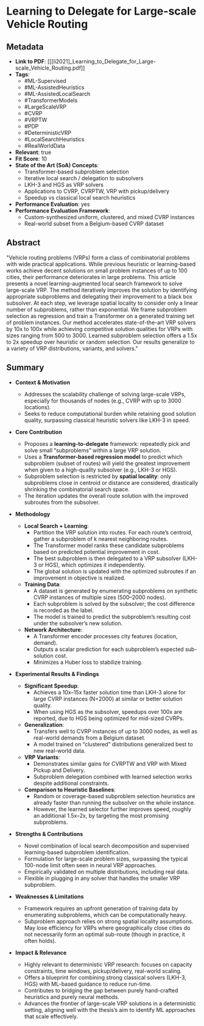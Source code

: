 # Learning to Delegate for Large-scale Vehicle Routing

## Metadata
- **Link to PDF**: [[[li2021]_Learning_to_Delegate_for_Large-scale_Vehicle_Routing.pdf]]
- **Tags**:
  - #ML-Supervised
  - #ML-AssistedHeuristics
  - #ML-AssistedLocalSearch
  - #TransformerModels
  - #LargeScaleVRP
  - #CVRP
  - #VRPTW
  - #PDP
  - #DeterministicVRP
  - #LocalSearchHeuristics
  - #RealWorldData
- **Relevant**: true
- **Fit Score**: 10
- **State of the Art (SoA) Concepts**:
  - Transformer-based subproblem selection
  - Iterative local search / delegation to subsolvers
  - LKH-3 and HGS as VRP solvers
  - Applications to CVRP, CVRPTW, VRP with pickup/delivery
  - Speedup vs classical local search heuristics
- **Performance Evaluation**: yes
- **Performance Evaluation Framework**:
  - Custom-synthesized uniform, clustered, and mixed CVRP instances
  - Real-world subset from a Belgium-based CVRP dataset

## Abstract
"Vehicle routing problems (VRPs) form a class of combinatorial problems with wide practical applications. While previous heuristic or learning-based works achieve decent solutions on small problem instances of up to 100 cities, their performance deteriorates in large problems. This article presents a novel learning-augmented local search framework to solve large-scale VRP. The method iteratively improves the solution by identifying appropriate subproblems and delegating their improvement to a black box subsolver. At each step, we leverage spatial locality to consider only a linear number of subproblems, rather than exponential. We frame subproblem selection as regression and train a Transformer on a generated training set of problem instances. Our method accelerates state-of-the-art VRP solvers by 10x to 100x while achieving competitive solution qualities for VRPs with sizes ranging from 500 to 3000. Learned subproblem selection offers a 1.5x to 2x speedup over heuristic or random selection. Our results generalize to a variety of VRP distributions, variants, and solvers."

## Summary
- **Context & Motivation**
  - Addresses the scalability challenge of solving large-scale VRPs, especially for thousands of nodes (e.g., CVRP with up to 3000 locations).
  - Seeks to reduce computational burden while retaining good solution quality, surpassing classical heuristic solvers like LKH-3 in speed.

- **Core Contribution**
  - Proposes a **learning-to-delegate** framework: repeatedly pick and solve small “subproblems” within a large VRP solution.
  - Uses a **Transformer-based regression model** to predict which subproblem (subset of routes) will yield the greatest improvement when given to a high-quality subsolver (e.g., LKH-3 or HGS).
  - Subproblem selection is restricted by **spatial locality**: only subproblems close in centroid or distance are considered, drastically shrinking the combinatorial search space.
  - The iteration updates the overall route solution with the improved subroutes from the subsolver.

- **Methodology**
  - **Local Search + Learning**:
    - Partition the VRP solution into routes. For each route’s centroid, gather a subproblem of k nearest neighboring routes.
    - The Transformer model ranks these candidate subproblems based on predicted potential improvement in cost.
    - The best subproblem is then delegated to a VRP subsolver (LKH-3 or HGS), which optimizes it independently.
    - The global solution is updated with the optimized subroutes if an improvement in objective is realized.
  - **Training Data**:
    - A dataset is generated by enumerating subproblems on synthetic CVRP instances of multiple sizes (500–2000 nodes).
    - Each subproblem is solved by the subsolver; the cost difference is recorded as the label.
    - The model is trained to predict the subproblem’s resulting cost under the subsolver’s new solution.
  - **Network Architecture**:
    - A Transformer encoder processes city features (location, demand).
    - Outputs a scalar prediction for each subproblem’s expected sub-solution cost.
    - Minimizes a Huber loss to stabilize training.

- **Experimental Results & Findings**
  - **Significant Speedup**:
    - Achieves a 10x–15x faster solution time than LKH-3 alone for large CVRP instances (N=2000) at similar or better solution quality.
    - When using HGS as the subsolver, speedups over 100x are reported, due to HGS being optimized for mid-sized CVRPs.
  - **Generalization**:
    - Transfers well to CVRP instances of up to 3000 nodes, as well as real-world demands from a Belgium dataset.
    - A model trained on “clustered” distributions generalized best to new real-world data.
  - **VRP Variants**:
    - Demonstrates similar gains for CVRPTW and VRP with Mixed Pickup and Delivery. 
    - Subproblem delegation combined with learned selection works despite additional constraints.
  - **Comparison to Heuristic Baselines**:
    - Random or coverage-based subproblem selection heuristics are already faster than running the subsolver on the whole instance.
    - However, the learned selector further improves speed, roughly an additional 1.5x–2x, by targeting the most promising subproblems.

- **Strengths & Contributions**
  - Novel combination of local search decomposition and supervised learning-based subproblem identification.
  - Formulation for large-scale problem sizes, surpassing the typical 100-node limit often seen in neural VRP approaches.
  - Empirically validated on multiple distributions, including real data. 
  - Flexible in plugging in any solver that handles the smaller VRP subproblem.

- **Weaknesses & Limitations**
  - Framework requires an upfront generation of training data by enumerating subproblems, which can be computationally heavy.
  - Subproblem approach relies on strong spatial locality assumptions. May lose efficiency for VRPs where geographically close cities do not necessarily form an optimal sub-route (though in practice, it often holds).

- **Impact & Relevance**
  - Highly relevant to deterministic VRP research: focuses on capacity constraints, time windows, pickup/delivery, real-world scaling.
  - Offers a blueprint for combining strong classical solvers (LKH-3, HGS) with ML-based guidance to reduce run-time.
  - Contributes to bridging the gap between purely hand-crafted heuristics and purely neural methods.
  - Advances the frontier of large-scale VRP solutions in a deterministic setting, aligning well with the thesis’s aim to identify ML approaches that scale effectively.